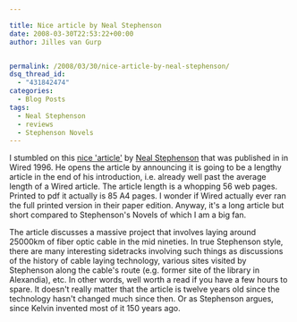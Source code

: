 ```yaml
---

title: Nice article by Neal Stephenson
date: 2008-03-30T22:53:22+00:00
author: Jilles van Gurp


permalink: /2008/03/30/nice-article-by-neal-stephenson/
dsq_thread_id:
  - "431842474"
categories:
  - Blog Posts
tags:
  - Neal Stephenson
  - reviews
  - Stephenson Novels
---
```

I stumbled on this [nice 'article'](http://www.wired.com/wired/archive/4.12/ffglass.html?topic=&topic_set=) by [Neal Stephenson](http://en.wikipedia.org/wiki/Neal_Stephenson) that was published in in Wired 1996. He opens the article by announcing it is going to be a lengthy article in the end of his introduction, i.e. already well past the average length of a Wired article. The article length is a whopping 56 web pages. Printed to pdf it actually is 85 A4 pages. I wonder if Wired actually ever ran the full printed version in their paper edition. Anyway, it's a long article but short compared to Stephenson's Novels of which I am a big fan.

The article discusses a massive project that involves laying around 25000km of fiber optic cable in the mid nineties. In true Stephenson style, there are many interesting sidetracks involving such things as discussions of the history of cable laying technology, various sites visited by Stephenson along the cable's route (e.g. former site of the library in Alexandia), etc. In other words, well worth a read if you have a few hours to spare. It doesn't really matter that the article is twelve years old since the technology hasn't changed much since then. Or as Stephenson argues, since Kelvin invented most of it 150 years ago.